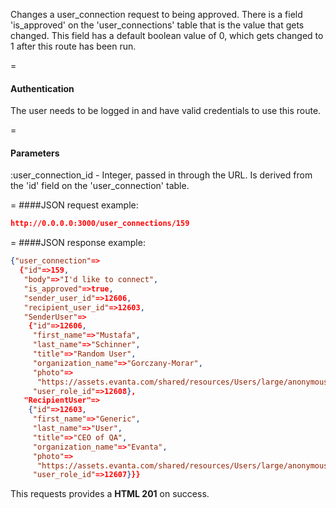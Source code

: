 <!-- --- title: PATCH /user_connections/:id -->

Changes a user_connection request to being approved. There is a field 'is_approved' on the 'user_connections' table that is the value that gets changed. This field has a default boolean value of 0, which gets changed to 1 after this route has been run.

=
#### Authentication

The user needs to be logged in and have valid credentials to use this route.

=
#### Parameters

:user_connection_id - Integer, passed in through the URL. Is derived from the 'id' field on the 'user_connection' table.

=
####JSON request example:
```json
http://0.0.0.0:3000/user_connections/159
```

=
####JSON response example:

```json
{"user_connection"=>
  {"id"=>159,
   "body"=>"I'd like to connect",
   "is_approved"=>true,
   "sender_user_id"=>12606,
   "recipient_user_id"=>12603,
   "SenderUser"=>
    {"id"=>12606,
     "first_name"=>"Mustafa",
     "last_name"=>"Schinner",
     "title"=>"Random User",
     "organization_name"=>"Gorczany-Morar",
     "photo"=>
      "https://assets.evanta.com/shared/resources/Users/large/anonymous2.jpg",
     "user_role_id"=>12608},
   "RecipientUser"=>
    {"id"=>12603,
     "first_name"=>"Generic",
     "last_name"=>"User",
     "title"=>"CEO of QA",
     "organization_name"=>"Evanta",
     "photo"=>
      "https://assets.evanta.com/shared/resources/Users/large/anonymous2.jpg",
     "user_role_id"=>12607}}}
```

This requests provides a <strong>HTML 201</strong> on success.